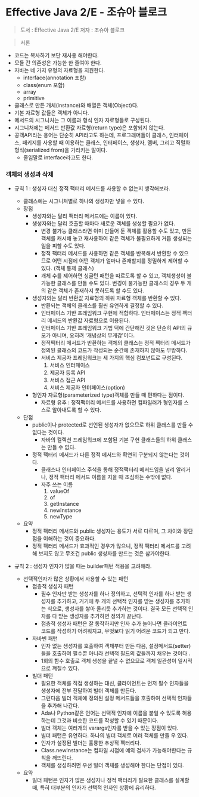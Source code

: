 Effective Java 2/E - 조슈아 블로크
=============================

> 도서 : Effective Java 2/E
> 저자 : 조슈아 블로크

> 서론
  - 코드는 복사하기 보단 재사용 해야한다.
  - 모듈 간 의존성은 가능한 한 줄여야 한다.
  - 자바는 네 가지 유형의 자료형을 지원한다.
    * interface(annotation 포함)
    * class(enum 포함)
    * array
    * primitive
  - 클래스로 만든 개체(instance)와 배열은 객체(Object)다.
  - 기본 자료형 값들은 객체가 아니다.
  - 메서드의 시그니처는 그 이름과 형식 인자 자료형들로 구성된다.
  - 시그니처에는 메서드 반환값 자료형(return type)은 포함되지 않는다.
  - 공객API라는 용어는 단순히 API라고도 하는데, 프로그래머들이 클래스, 인터페이스, 패키지를 사용할 때 이용하는 클래스, 인터페이스, 생성자, 멤버, 그리고 직렬화 형식(serialized from)을 가리키는 말이다.
    * 줄임말로 interface라고도 한다.

### 객체의 생성과 삭제
  - 규칙 1 : 생성자 대신 정적 팩터리 메서드를 사용할 수 없는지 생각해보라.
    * 클래스에는 시그니처별로 하나의 생성자만 넣을 수 있다.
    * 장점
      + 생성자와는 달리 팩터리 메서드에는 이름이 있다.
      + 생성자와는 달리 호출할 때마다 새로운 객체를 생성할 필요가 없다.
        - 변경 불가능 클래스라면 이미 만들어 둔 객체를 활용할 수도 있고, 만든 객체를 캐시해 놓고 재사용하여 같은 객체가 불필요하게 거듭 생성되는 일을 피할 수도 있다.
        - 정적 팩터리 메서드를 사용하면 같은 객체를 반복해서 반환할 수 있으므로 어떤 시점에 어떤 객체가 얼마나 존재할지를 정밀하게 제어할 수 있다. (객체 통제 클래스)
        - 개체 수를 제어하면 싱글턴 패턴을 따르도록 할 수 있고, 객체생성이 불가능한 클래스를 만들 수도 있다. 변경이 불가능한 클래스의 경우 두 개의 같은 객체가 존재하지 못하도록 할 수도 있다.
      + 생성자와는 달리 반환값 자료형의 하위 자료형 객체를 반환할 수 있다.
        - 반환되는 객체의 클래스를 훨씬 유연하게 결정할 수 있다.
        - 인터페이스 기반 프레임워크 구현에 적합하다. 인터페이스는 정적 팩터리 메서드의 반환값 자료형으로 이용된다.
        - 인터페이스 기반 프레임워크 기법 덕에 간단해진 것은 단순히 API의 규모가 아니며, 오히려 '개념상의 무게감'이다.
        - 정적팩터리 메서드가 반환하는 객체의 클래스는 정적 팩터리 메서드가 정의된 클래스의 코드가 작성되는 순간에 존재하지 않아도 무방하다.
        - 서비스 제공자 프레임워크는 세 가지의 핵심 컴포넌트로 구성된다.
          1. 서비스 인터페이스
          2. 제공자 등록 API
          3. 서비스 접근 API
          4. 서비스 제공자 인터페이스(option)
      + 형인자 자료형(parameterized type)객체를 만들 때 편하다는 점이다.
        - 자료형 유추 : 정적팩터리 메서드를 사용하면 컴파일러가 형인자를 스스로 알아내도록 할 수 있다.
    * 단점
      + public이나 protected로 선언된 생성자가 없으므로 하위 클래스를 만들 수 없다는 것이다.
        - 자바의 컬렉션 프레임워크에 포함된 기본 구현 클래스들의 하위 클래스는 만들 수 없다.
      + 정적 팩터리 메서드가 다른 정적 메서드와 확연히 구분되지 않는다는 것이다.
        - 클래스나 인터페이스 주석을 통해 정적팩터리 메서드임을 널리 알리거나, 정적 팩터리 메서드 이름을 지을 때 조심하는 수밖에 없다.
        - 자주 쓰는 이름
          1. valueOf
          2. of
          3. getInstance
          4. newInstance
          5. newType
    * 요약
      - 정적 팩터리 메서드와 public 생성자는 용도가 서로 다르며, 그 차이와 장단점을 이해하는 것이 중요하다.
      - 정적 팩터리 메서드가 효과적인 경우가 많으니, 정적 팩터리 메서드를 고려해 보지도 않고 무조건 public 생성자를 만드는 것은 삼가야한다.

  - 규칙 2 : 생성자 인자가 많을 때는 builder패턴 적용을 고려해라.
    * 선택적인자가 많은 상황에서 사용할 수 있는 패턴
      + 점층적 생성자 패턴
        - 필수 인자만 받는 생성자를 하나 정의하고, 선택적 인자를 하나 받는 생성자를 추가하고, 거기에 두 개의 선택적 인자를 받는 생성자를 추가하는 식으로, 생성자를 쌓아 올리듯 추가하는 것이다. 결국 모든 선택적 인자를 다 받는 생성자를 추가하면 정의가 끝난다.
        - 점층적 생성자 패턴은 잘 동작하지만 인자 수가 늘어나면 클라이언트 코드를 작성하기 어려워지고, 무엇보다 읽기 어려운 코드가 되고 만다.
      + 자바빈 패턴
        - 인자 없는 생성자를 호출하여 객체부터 만든 다음, 설정메서드(setter)들을 호출하여 필수뿐 아니라 선택적 필드의 값들까지 채우는 것이다 .
        - 1회의 함수 호출로 객체 생성을 끝낼 수 없으므로 객체 일관성이 일시적으로 꺠질수 있다.
      + 빌더 패턴
        - 필요한 객체를 직접 생성하는 대신, 클라이언트는 먼저 필수 인자들을 생성자에 전부 전달하여 빌더 객체를 만든다.
        - 그런다음 빌더 객체에 정의된 설정 메서드들을 호출하여 선택적 인자들을 추가해 나간다.
        - Ada나 Python같은 언어는 선택적 인자에 이름을 붙일 수 있도록 허용하는데 그것과 비슷한 코드를 작성할 수 있기 때문이다.
        - 빌더 객체는 여러개의 varargs인자를 받을 수 있는 장점이 있다.
        - 빌더 패턴은 유연하다. 하나의 빌더 객체로 여러 객체를 만들 우 있다.
        - 인자가 설정된 빌더는 훌륭한 추상적 팩터리다.
        - Class.newInstance는 컴파일 시점에 예외 검사가 가능해야한다는 규칙을 깨뜨린다.
        - 객체를 생성하려면 우선 빌더 객체를 생성해야 한다는 단점이 있다.
    * 요약
      - 빌더 패턴은 인자가 많은 생성자나 정적 팩터리가 필요한 클래스를 설계할 때, 특히 대부분의 인자가 선택적 인자인 상황에 유리하다.
